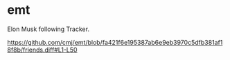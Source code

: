 # emt
Elon Musk following Tracker.

https://github.com/cmj/emt/blob/fa421f6e195387ab6e9eb3970c5dfb381af18f8b/friends.diff#L1-L50
